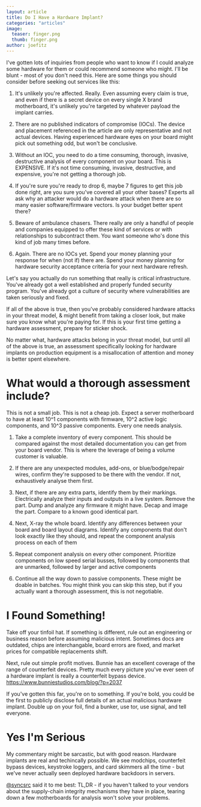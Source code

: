 ```yaml
---
layout: article
title: Do I Have a Hardware Implant?
categories: "articles"
image:
  teaser: finger.png
  thumb: finger.png
author: joefitz
---
```


I've gotten lots of inquiries from people who want to know if I could analyze some hardware for them or could recommend someone who might. I'll be blunt - most of you don't need this. Here are some things you should consider before seeking out services like this:

1. It's unlikely you're affected. Really. Even assuming every claim is true, and even if there is a secret device on every single X brand motherboard, it's unlikely you're targeted by whatever payload the implant carries.

2. There are no published indicators of compromise (IOCs). The device and placement referenced in the article are only representative and not actual devices. Having experienced hardware eyes on your board might pick out something odd, but won't be conclusive.

3. Without an IOC, you need to do a time consuming, thorough, invasive, destructive analysis of every component on your board. This is EXPENSIVE. If it's not time consuming, invasive, destructive, and expensive, you're not getting a thorough job.

4. If you're sure you're ready to drop 6, maybe 7 figures to get this job done right, are you sure you've covered all your other bases? Experts all ask why an attacker would do a hardware attack when there are so many easier software/firmware vectors. Is your budget better spent there?

5. Beware of ambulance chasers. There really are only a handful of people and companies equipped to offer these kind of services or with relationships to subcontract them. You want someone who's done this kind of job many times before. 

6. Again. There are no IOCs yet. Spend your money planning your response for when (not if) there are. Spend your money planning for hardware security acceptance criteria for your next hardware refresh.

Let's say you actually do run something that really is critical infrastructure. You've already got a well established and properly funded security program. You've already got a culture of security where vulnerabilities are taken seriously and fixed.

If all of the above is true, then you've probably considered hardware attacks in your threat model, & might benefit from taking a closer look, but make sure you know what you're paying for. If this is your first time getting a hardware assessment, prepare for sticker shock.

No matter what, hardware attacks belong in your threat model, but until all of the above is true, an assessment specifically looking for hardware implants on production equipment is a misallocation of attention and money is better spent elsewhere.


What would a thorough assessment include?
=========================================
This is not a small job. This is not a cheap job. Expect a server motherboard to have at least 10^1 components with firmware, 10^2 active logic components, and 10^3 passive components. Every one needs analysis.

1. Take a complete inventory of every component. This should be compared against the most detailed documentation you can get from your board vendor. This is where the leverage of being a volume customer is valuable.

2. If there are any unexpected modules, add-ons, or blue/bodge/repair wires, confirm they're supposed to be there with the vendor. If not, exhaustively analyse them first.

3. Next, if there are any extra parts, identify them by their markings. Electrically analyze their inputs and outputs in a live system. Remove the part. Dump and analyze any firmware it might have. Decap and image the part. Compare to a known good identical part.

4. Next, X-ray the whole board. Identify any differences between your board and board layout diagrams. Identify any components that don't look exactly like they should, and repeat the component analysis process on each of them

5. Repeat component analysis on every other component. Prioritize components on low speed serial busses, followed by components that are unmarked, followed by larger and active components

6. Continue all the way down to passive components. These might be doable in batches. You might think you can skip this step, but if you actually want a thorough assessment, this is not negotiable.


I Found Something!
==================

Take off your tinfoil hat. If something is different, rule out an engineering or business reason before assuming malicious intent. Sometimes docs are outdated, chips are interchangable, board errors are fixed, and market prices for compatible replacements shift.

Next, rule out simple profit motives. Bunnie has an excellent coverage of the range of counterfeit devices. Pretty much every picture you've ever seen of a hardware implant is really a counterfeit bypass device. <a href="https://www.bunniestudios.com/blog/?p=2037">https://www.bunniestudios.com/blog/?p=2037</a>

If you've gotten this far, you're on to something. If you're bold, you could be the first to publicly disclose full details of an actual malicious hardware implant. Double up on your foil, find a bunker, use tor, use signal, and tell everyone.

Yes I'm Serious
===============
My commentary might be sarcastic, but with good reason. Hardware implants are real and techincally possible. We see modchips, counterfeit bypass devices, keystroke loggers, and card skimmers all the time - but we've never actually seen deployed hardware backdoors in servers.

<a href="https://twitter.com/syncsrc">@syncsrc</a> said it to me best: TL,DR - if you haven't talked to your vendors about the supply-chain integrity mechanisms they have in place, tearing down a few motherboards for analysis won't solve your problems.
